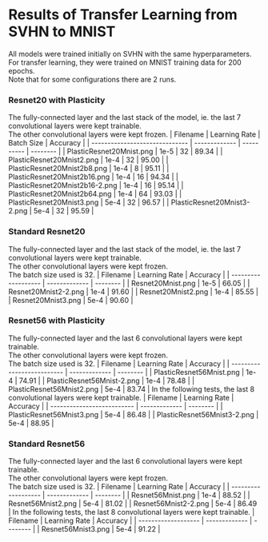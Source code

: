 # Results of Transfer Learning from SVHN to MNIST
All models were trained initially on SVHN with the same hyperparameters.<br />
For transfer learning, they were trained on MNIST training data for 200 epochs.<br />
Note that for some configurations there are 2 runs.

### Resnet20 with Plasticity
The fully-connected layer and the last stack of the model, ie. the last 7 convolutional layers were kept trainable.<br />
The other convolutional layers were kept frozen.
| Filename                       | Learning Rate | Batch Size | Accuracy |
| ------------------------------ | ------------- | ---------- | -------- |
| PlasticResnet20Mnist.png       | 1e-5          | 32         | 89.34    |
| PlasticResnet20Mnist2.png      | 1e-4          | 32         | 95.00    |
| PlasticResnet20Mnist2b8.png    | 1e-4          | 8          | 95.11    |
| PlasticResnet20Mnist2b16.png   | 1e-4          | 16         | 94.34    |
| PlasticResnet20Mnist2b16-2.png | 1e-4          | 16         | 95.14    |
| PlasticResnet20Mnist2b64.png   | 1e-4          | 64         | 93.03    |
| PlasticResnet20Mnist3.png      | 5e-4          | 32         | 96.57    |
| PlasticResnet20Mnist3-2.png    | 5e-4          | 32         | 95.59    |

### Standard Resnet20
The fully-connected layer and the last stack of the model, ie. the last 7 convolutional layers were kept trainable.<br />
The other convolutional layers were kept frozen.<br />
The batch size used is 32.
| Filename             | Learning Rate | Accuracy |
| -------------------  | ------------- | -------- |
| Resnet20Mnist.png    | 1e-5          | 66.05    |
| Resnet20Mnist2-2.png | 1e-4          | 91.60    |
| Resnet20Mnist2.png   | 1e-4          | 85.55    |
| Resnet20Mnist3.png   | 5e-4          | 90.60    |

### Resnet56 with Plasticity
The fully-connected layer and the last 6 convolutional layers were kept trainable.<br />
The other convolutional layers were kept frozen.<br />
The batch size used is 32.
| Filename                   | Learning Rate | Accuracy |
| -------------------------- | ------------- | -------- |
| PlasticResnet56Mnist.png   | 1e-4          | 74.91    |
| PlasticResnet56Mnist-2.png | 1e-4          | 78.48    |
| PlasticResnet56Mnist2.png  | 5e-4          | 83.74    |
In the following tests, the last 8 convolutional layers were kept trainable.
| Filename                    | Learning Rate | Accuracy |
| --------------------------  | ------------- | -------- |
| PlasticResnet56Mnist3.png   | 5e-4          | 86.48    |
| PlasticResnet56Mnist3-2.png | 5e-4          | 88.95    |

### Standard Resnet56
The fully-connected layer and the last 6 convolutional layers were kept trainable.<br />
The other convolutional layers were kept frozen.<br />
The batch size used is 32.
| Filename             | Learning Rate | Accuracy |
| -------------------  | ------------- | -------- |
| Resnet56Mnist.png    | 1e-4          | 88.52    |
| Resnet56Mnist2.png   | 5e-4          | 81.02    |
| Resnet56Mnist2-2.png | 5e-4          | 86.49    |
In the following tests, the last 8 convolutional layers were kept trainable.
| Filename            | Learning Rate | Accuracy |
| ------------------- | ------------- | -------- |
| Resnet56Mnist3.png  | 5e-4          | 91.22    |
